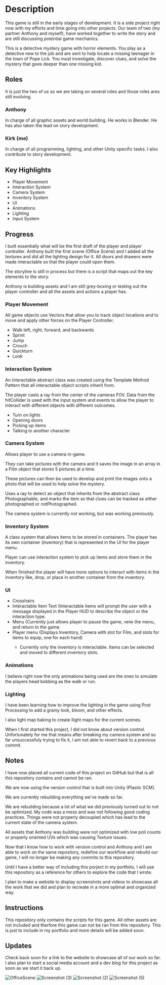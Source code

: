 <h1>
   Description
</h1>
<p>
   This game is still in the early stages of development. It is a side project right now with my efforts and time going into other projects. Our team of two (my partner Anthony and myself), have worked together to write the story and are still discussing potential game mechanics.  

   This is a detective mystery game with horror elements. You play as a detective new to the job and are sent to help locate a missing teenager in the town of Pope Lick. You must investigate, discover clues, and solve the mystery that goes deeper than one missing kid.
</p>

<h2>
   Roles
</h2>
<p>
   It is just the two of us so we are taking on several roles and those roles ares still evolving.
   <h3>
	Anthony
   </h3>
   <p>
	In charge of all graphic assets and world building. He works in Blender. He has also taken the lead on story development. 
   </p>
   <h3>
	Kirk (me)
   </h3>
   <p>
	In charge of all programming, lighting, and other Unity specific tasks. I also contribute to story development.
   </p>
</p>

<h2>
   Key Highlights
</h2>
<ul>
   <li>Player Movement</li>
   <li>Interaction System</li>
   <li>Camera System</li>
   <li>Inventory System</li>
   <li>UI</li>
   <li>Animations</li>
   <li>Lighting</li>
   <li>Input System</li>
</ul>

<h2>
   Progress
</h2>
<p>
	I built essentially what will be the first draft of the player and player controller. Anthony built the first scene (Office Scene) and I added all the textures and did all the lighting design for it. All doors and drawers were made interactable so that the player could open them.
</p>
<p>
   The storyline is still in process but there is a script that maps out the key elements to the story.

   Anthony is building assets and I am still grey-boxing or testing out the player controller and all the assets and actions a player has. 
</p>

<h3>
       Player Movement
</h3>
<p>
	All game objects use Vectors that allow you to track object locations and to move and apply other forces on the Player Controller.
	<ul>
		<li>Walk left, right, forward, and backwards</li>
		<li>Sprint</li>
		<li>Jump</li>
		<li>Crouch</li>
		<li>Quickturn</li>
		<li>Look</li>
	</ul>
	
</p>
<h3>
        Interaction System
</h3>
<p>
	An interactable abstract class was created using the Template Method Pattern that all interactable object scripts inherit from. 
	
The player casts a ray from the center of the cameras FOV. Data from the hitCollider is used with the input system and events to allow the player to interact with different objects with different outcomes.
	<ul>
		   <li>Turn on lights</li>
		   <li>Opening doors</li>
		   <li>Picking up items</li>
		   <li>Talking to another character</li>
	</ul>
</p>

<h3>
	   Camera System
</h3>
<p>
	Allows player to use a camera in-game. 
	
   They can take pictures with the camera and it saves the image in an array in a Film object that stores 5 pictures at a time.

   These pictures can then be used to develop and print the images onto a photo that will be used to help solve the mystery.

   Uses a ray to  detect an object that inherits from the abstract class Photographable, and marks the item so that clues can be tracked as either photographed or notPhotographed.

   The camera system is currently not working, but was working previously.
</p>
   

<h3>
	Inventory System
</h3>
<p>
	A class system that allows items to be stored in containers. The player has its own container (inventory) that is represented in the UI for the player menu.

 Player can use interaction system to pick up items and store them in the inventory.

When finished the player will have more options to interact with items in the inventory like, drop, or place in another container from the inventory.
</p>

<h3>
	UI
</h3>
<ul>
	<li>Crosshairs</li>
	<li>Interactable Item Text (Interactable items will prompt the user with a message displayed in the Player HUD to describe the object or the interaction type.</li>
	<li>Menu (Currently just allows player to pause the game, veiw the menu, and return to the game.</li>
	<li>Player menu (Displays Inventory, Camera with slot for Film, and slots for items to equip, one for each hand)</li>
	<ul><li>Currently only the inventory is interactable. Items can be selected and moved to different inventory slots.</li></ul>
</ul>

<h3>
	Animations
</h3>
<p>
	I believe right now the only animations being used are the ones to simulate the players head bobbing as the walk or run.
</p>

<h3>
	Lighting
</h3>
<p>
	I have been learning how to improve the lighting in the game using Post Processing to add a grainy look, bloom, and other effects.

I also light map baking to create llight maps for the current scenes.
</p>

<p>
	When I first started this project, I did not know about version control. Unfortunately for me that means after breaking my camera system and so far unsuccessfuly trying to fix it, I am not able to revert back to a previous commit.
</p>

<h2>
	Notes
</h2>
</p>
	 I have now placed all current code of this project on GitHub but that is all this repository contains and cannot be ran.
	
   We are now using the version control that is built into Unity (Plastic SCM).

   We are currently rebuilding everything we've made so far.
	
   We are rebuilding because a lot of what we did previously turned out to not be optimized. My code was a mess and was not following good coding practices. Things were not properly decoupled which has lead to the current state of the camera system. 
   
   All assets that Anthony was building were not optimized with low poli counts or properly 
   oriented UVs which was causing Texture issues.
	
   Now that I know how to work with version control and Anthony and I are able to work on the same repository, redefine our workflow and rebuild our game, I will no longer be making any commits to this repository. 
   
   Until I have a better way of including this porject in my portfolio, I will use this repository as a reference for others to 
   explore the code that I wrote. 
   
   I plan to make a website to display screenshots and videos to showcase all the work that we did and plan to recreate in a more optimal and organized way.
<p>
<h2>
	Instructions
</h2>
<p>
	This repository only contains the scripts for this game. All other assets are not included and therfore this game can not be ran from this repository. This is just to include in my portfolio and more details will be added soon.
</p>
 
<h2>
	Updates
</h2>
<p>
	Check back soon for a link to the website to showcase all of our work so far. I also plan to start a social media account and a dev blog for this project as soon as we start it back up.
</p>
	
![OfficeScene](https://github.com/BKNorton/PopeLick-GreyBoxing/assets/112774855/6c738d9e-4d3a-4a0a-84d0-a2d92eb90044)
![Screenshot (3)](https://github.com/BKNorton/PopeLick-GreyBoxing/assets/112774855/28ede830-8131-4c25-acdc-b73fbbfca0ca)
![Screenshot (2)](https://github.com/BKNorton/PopeLick-GreyBoxing/assets/112774855/e3979793-a0de-44e8-bbd3-641eda2f123b)
![Screenshot (5)](https://github.com/BKNorton/PopeLick-GreyBoxing/assets/112774855/286359a1-778b-425e-9706-8bf53f1a85c1)
